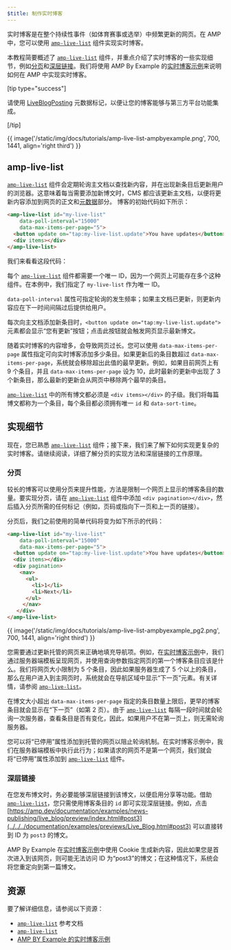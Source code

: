 ```yaml
---
$title: 制作实时博客
---
```


实时博客是在整个持续性事件（如体育赛事或选举）中频繁更新的网页。在 AMP 中，您可以使用 [`amp-live-list`](../../../documentation/components/reference/amp-live-list.md) 组件实现实时博客。

本教程简要概述了 [`amp-live-list`](../../../documentation/components/reference/amp-live-list.md) 组件，并重点介绍了实时博客的一些实现细节，例如[分页](#pagination)和[深层链接](#deeplinking)。我们将使用 AMP By Example 的[实时博客示例](live_blog.md)来说明如何在 AMP 中实现实时博客。

[tip type="success"]

请使用 [LiveBlogPosting](http://schema.org/LiveBlogPosting) 元数据标记，以便让您的博客能够与第三方平台功能集成。

[/tip]

{{ image('/static/img/docs/tutorials/amp-live-list-ampbyexample.png', 700, 1441, align='right third') }}

## amp-live-list

[`amp-live-list`](../../../documentation/components/reference/amp-live-list.md) 组件会定期轮询主文档以查找新内容，并在出现新条目后更新用户的浏览器。这意味着每当需要添加新博文时，CMS 都应该更新主文档，以便将更新内容添加到网页的正文和[元数据](../../../documentation/examples/documentation/Live_Blog.html#metadata)部分。
博客的初始代码如下所示：

```html
<amp-live-list id="my-live-list"
    data-poll-interval="15000"
    data-max-items-per-page="5">
  <button update on="tap:my-live-list.update">You have updates</button>
  <div items></div>
</amp-live-list>
```

我们来看看这段代码：

每个 [`amp-live-list`](../../../documentation/components/reference/amp-live-list.md) 组件都需要一个唯一 ID，因为一个网页上可能存在多个这种组件。在本例中，我们指定了 `my-live-list` 作为唯一 ID。

`data-poll-interval` 属性可指定轮询的发生频率；如果主文档已更新，则更新内容应在下一时间间隔过后提供给用户。

每次向主文档添加新条目时，`<button update on="tap:my-live-list.update">` 元素都会显示“您有更新”按钮；点击此按钮就会触发网页显示最新博文。

随着实时博客的内容增多，会导致网页过长。您可以使用 `data-max-items-per-page` 属性指定可向实时博客添加多少条目。如果更新后的条目数超过 `data-max-items-per-page`，系统就会移除超出此值的最早更新。例如，如果目前网页上有 9 个条目，并且 `data-max-items-per-page` 设为 10，此时最新的更新中出现了 3 个新条目，那么最新的更新会从网页中移除两个最早的条目。

[`amp-live-list`](../../../documentation/components/reference/amp-live-list.md) 中的所有博文都必须是 `<div items></div>` 的子级。我们将每篇博文都称为一个条目，每个条目都必须拥有唯一 `id` 和 `data-sort-time`。

## 实现细节

现在，您已熟悉 [`amp-live-list`](../../../documentation/components/reference/amp-live-list.md) 组件；接下来，我们来了解下如何实现更复杂的实时博客。请继续阅读，详细了解分页的实现方法和深层链接的工作原理。

### 分页 <a name="pagination"></a>

较长的博客可以使用分页来提升性能，方法是限制一个网页上显示的博客条目的数量。要实现分页，请在 [`amp-live-list`](../../../documentation/components/reference/amp-live-list.md) 组件中添加 `<div pagination></div>`，然后插入分页所需的任何标记（例如，页码或指向下一页和上一页的链接）。

分页后，我们之前使用的简单代码将变为如下所示的代码：

```html
<amp-live-list id="my-live-list"
    data-poll-interval="15000"
    data-max-items-per-page="5">
  <button update on="tap:my-live-list.update">You have updates</button>
  <div items></div>
  <div pagination>
    <nav>
      <ul>
        <li>1</li>
        <li>Next</li>
      </ul>
     </nav>
   </div>
</amp-live-list>
```

{{ image('/static/img/docs/tutorials/amp-live-list-ampbyexample_pg2.png', 700, 1441, align='right third') }}

您需要通过更新托管的网页来正确地填充导航项。例如，在[实时博客示例](live_blog.md)中，我们通过服务器端模板呈现网页，并使用查询参数指定网页的第一个博客条目应该是什么。我们将网页大小限制为 5 个条目，因此如果服务器生成了 5 个以上的条目，那么在用户进入到主网页时，系统就会在导航区域中显示“下一页”元素。有关详情，请参阅 [`amp-live-list`](../../../documentation/components/reference/amp-live-list.md)。

在博文大小超出 `data-max-items-per-page` 指定的条目数量上限后，更早的博客条目就会显示在“下一页”（如第 2 页）。由于 [`amp-live-list`](../../../documentation/components/reference/amp-live-list.md) 每隔一段时间就会轮询一次服务器，查看条目是否有变化，因此，如果用户不在第一页上，则无需轮询服务器。

您可以将“已停用”属性添加到托管的网页以阻止轮询机制。在实时博客示例中，我们在服务器端模板中执行此行为；如果请求的网页不是第一个网页，我们就会将“已停用”属性添加到 [`amp-live-list`](../../../documentation/components/reference/amp-live-list.md) 组件。

### 深层链接 <a name="deeplinking"></a>

在您发布博文时，务必要能够深层链接到该博文，以便启用分享等功能。借助 [`amp-live-list`](../../../documentation/components/reference/amp-live-list.md)，您只需使用博客条目的 `id` 即可实现深层链接。例如，点击 [https://amp.dev/documentation/examples/news-publishing/live_blog/preview/index.html#post3](../../../documentation/examples/previews/Live_Blog.html#post3) 可以直接转到 ID 为 `post3` 的博文。

AMP By Example 在[实时博客示例](live_blog.md)中使用 Cookie 生成新内容，因此如果您是首次进入到该网页，则可能无法访问 ID 为“post3”的博文；在这种情况下，系统会将您重定向到第一篇博文。

## 资源

要了解详细信息，请参阅以下资源：

- [`amp-live-list`](../../../documentation/components/reference/amp-live-list.md) 参考文档
- [`amp-live-list`](../../../documentation/components/reference/amp-live-list.md)
- [AMP BY Example 的实时博客示例](live_blog.md)
